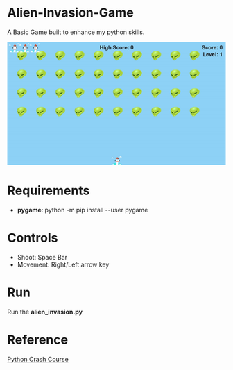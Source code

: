 # Alien-Invasion-Game
A Basic Game built to enhance my python skills.

![](images/AI_game.gif)

# Requirements
* __pygame__: python -m pip install --user pygame

# Controls
* Shoot: Space Bar
* Movement: Right/Left arrow key

# Run
Run the __alien_invasion.py__

# Reference
[Python Crash Course](https://ehmatthes.github.io/pcc_2e/regular_index/)
